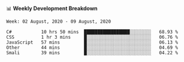 📊 **Weekly Development Breakdown**
<!--START_SECTION:waka-->
```text
Week: 02 August, 2020 - 09 August, 2020

C#           10 hrs 50 mins  █████████████████░░░░░░░░   68.93 % 
CSS          1 hr 3 mins     █░░░░░░░░░░░░░░░░░░░░░░░░   06.76 % 
JavaScript   57 mins         █░░░░░░░░░░░░░░░░░░░░░░░░   06.13 % 
Other        44 mins         █░░░░░░░░░░░░░░░░░░░░░░░░   04.69 % 
Smali        39 mins         █░░░░░░░░░░░░░░░░░░░░░░░░   04.22 %
```
<!--END_SECTION:waka-->
